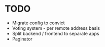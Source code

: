 # TODO

- Migrate config to convict
- Voting system - per remote address basis
- Split backend / frontend to separate apps
- Paginator
